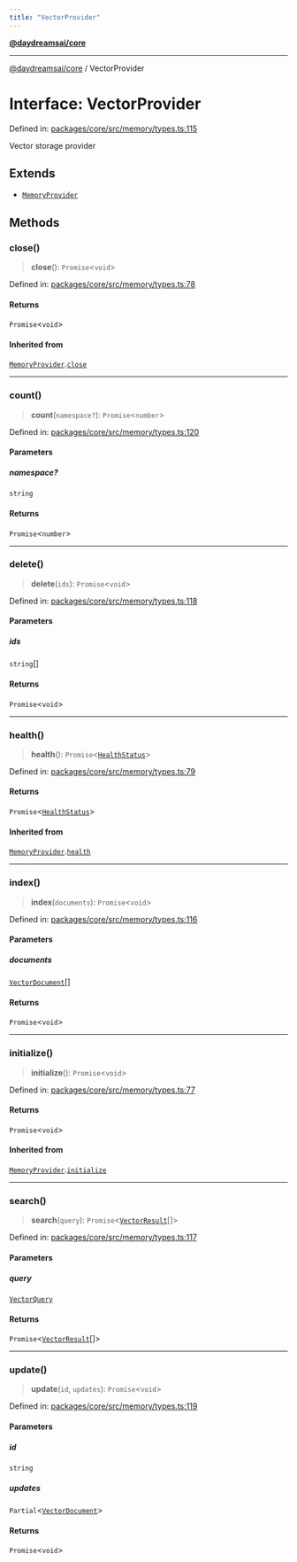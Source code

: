 ```yaml
---
title: "VectorProvider"
---
```


[**@daydreamsai/core**](./api-reference.md)

***

[@daydreamsai/core](./api-reference.md) / VectorProvider

# Interface: VectorProvider

Defined in: [packages/core/src/memory/types.ts:115](https://github.com/dojoengine/daydreams/blob/612e9304717c546d301f9cac8c204de734cac957/packages/core/src/memory/types.ts#L115)

Vector storage provider

## Extends

- [`MemoryProvider`](./MemoryProvider.md)

## Methods

### close()

> **close**(): `Promise`\<`void`\>

Defined in: [packages/core/src/memory/types.ts:78](https://github.com/dojoengine/daydreams/blob/612e9304717c546d301f9cac8c204de734cac957/packages/core/src/memory/types.ts#L78)

#### Returns

`Promise`\<`void`\>

#### Inherited from

[`MemoryProvider`](./MemoryProvider.md).[`close`](MemoryProvider.md#close)

***

### count()

> **count**(`namespace?`): `Promise`\<`number`\>

Defined in: [packages/core/src/memory/types.ts:120](https://github.com/dojoengine/daydreams/blob/612e9304717c546d301f9cac8c204de734cac957/packages/core/src/memory/types.ts#L120)

#### Parameters

##### namespace?

`string`

#### Returns

`Promise`\<`number`\>

***

### delete()

> **delete**(`ids`): `Promise`\<`void`\>

Defined in: [packages/core/src/memory/types.ts:118](https://github.com/dojoengine/daydreams/blob/612e9304717c546d301f9cac8c204de734cac957/packages/core/src/memory/types.ts#L118)

#### Parameters

##### ids

`string`[]

#### Returns

`Promise`\<`void`\>

***

### health()

> **health**(): `Promise`\<[`HealthStatus`](./HealthStatus.md)\>

Defined in: [packages/core/src/memory/types.ts:79](https://github.com/dojoengine/daydreams/blob/612e9304717c546d301f9cac8c204de734cac957/packages/core/src/memory/types.ts#L79)

#### Returns

`Promise`\<[`HealthStatus`](./HealthStatus.md)\>

#### Inherited from

[`MemoryProvider`](./MemoryProvider.md).[`health`](MemoryProvider.md#health)

***

### index()

> **index**(`documents`): `Promise`\<`void`\>

Defined in: [packages/core/src/memory/types.ts:116](https://github.com/dojoengine/daydreams/blob/612e9304717c546d301f9cac8c204de734cac957/packages/core/src/memory/types.ts#L116)

#### Parameters

##### documents

[`VectorDocument`](./VectorDocument.md)[]

#### Returns

`Promise`\<`void`\>

***

### initialize()

> **initialize**(): `Promise`\<`void`\>

Defined in: [packages/core/src/memory/types.ts:77](https://github.com/dojoengine/daydreams/blob/612e9304717c546d301f9cac8c204de734cac957/packages/core/src/memory/types.ts#L77)

#### Returns

`Promise`\<`void`\>

#### Inherited from

[`MemoryProvider`](./MemoryProvider.md).[`initialize`](MemoryProvider.md#initialize)

***

### search()

> **search**(`query`): `Promise`\<[`VectorResult`](./VectorResult.md)[]\>

Defined in: [packages/core/src/memory/types.ts:117](https://github.com/dojoengine/daydreams/blob/612e9304717c546d301f9cac8c204de734cac957/packages/core/src/memory/types.ts#L117)

#### Parameters

##### query

[`VectorQuery`](./VectorQuery.md)

#### Returns

`Promise`\<[`VectorResult`](./VectorResult.md)[]\>

***

### update()

> **update**(`id`, `updates`): `Promise`\<`void`\>

Defined in: [packages/core/src/memory/types.ts:119](https://github.com/dojoengine/daydreams/blob/612e9304717c546d301f9cac8c204de734cac957/packages/core/src/memory/types.ts#L119)

#### Parameters

##### id

`string`

##### updates

`Partial`\<[`VectorDocument`](./VectorDocument.md)\>

#### Returns

`Promise`\<`void`\>
